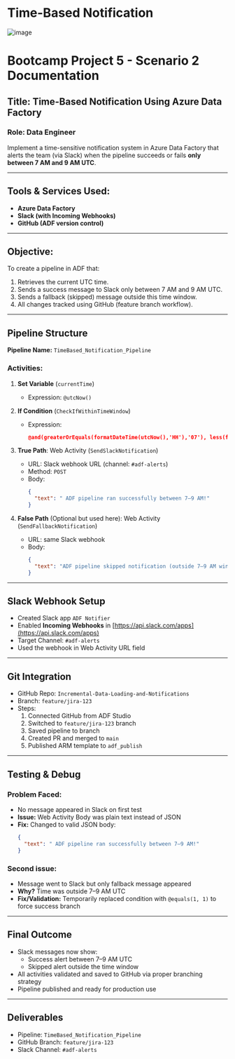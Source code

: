 # Time-Based Notification


![image](https://github.com/user-attachments/assets/d5403b6f-a53f-4f34-8fb8-0bc79765b8be)

# Bootcamp Project 5 - Scenario 2 Documentation

## Title: Time-Based Notification Using Azure Data Factory

###  Role: Data Engineer
Implement a time-sensitive notification system in Azure Data Factory that alerts the team (via Slack) when the pipeline succeeds or fails **only between 7 AM and 9 AM UTC**.

---

## Tools & Services Used:
- **Azure Data Factory**
- **Slack (with Incoming Webhooks)**
- **GitHub (ADF version control)**

---

##  Objective:
To create a pipeline in ADF that:
1. Retrieves the current UTC time.
2. Sends a success message to Slack only between 7 AM and 9 AM UTC.
3. Sends a fallback (skipped) message outside this time window.
4. All changes tracked using GitHub (feature branch workflow).

---

##  Pipeline Structure
**Pipeline Name:** `TimeBased_Notification_Pipeline`

###  Activities:
1. **Set Variable** (`currentTime`)
   - Expression: `@utcNow()`

2. **If Condition** (`CheckIfWithinTimeWindow`)
   - Expression:
     ```json
     @and(greaterOrEquals(formatDateTime(utcNow(),'HH'),'07'), less(formatDateTime(utcNow(),'HH'),'09'))
     ```

3. **True Path**: Web Activity (`SendSlackNotification`)
   - URL: Slack webhook URL (channel: `#adf-alerts`)
   - Method: `POST`
   - Body:
     ```json
     {
       "text": " ADF pipeline ran successfully between 7–9 AM!"
     }
     ```

4. **False Path** (Optional but used here): Web Activity (`SendFallbackNotification`)
   - URL: same Slack webhook
   - Body:
     ```json
     {
       "text": "ADF pipeline skipped notification (outside 7–9 AM window)."
     }
     ```

---

## Slack Webhook Setup
- Created Slack app `ADF Notifier`
- Enabled **Incoming Webhooks** in [https://api.slack.com/apps](https://api.slack.com/apps)
- Target Channel: `#adf-alerts`
- Used the webhook in Web Activity URL field

---

##  Git Integration
- GitHub Repo: `Incremental-Data-Loading-and-Notifications`
- Branch: `feature/jira-123`
- Steps:
  1. Connected GitHub from ADF Studio
  2. Switched to `feature/jira-123` branch
  3. Saved pipeline to branch
  4. Created PR and merged to `main`
  5. Published ARM template to `adf_publish`

---

##  Testing & Debug
### Problem Faced:
- No message appeared in Slack on first test
- **Issue:** Web Activity Body was plain text instead of JSON
- **Fix:** Changed to valid JSON body:
  ```json
  {
    "text": " ADF pipeline ran successfully between 7–9 AM!"
  }
  ```

### Second issue:
- Message went to Slack but only fallback message appeared
- **Why?** Time was outside 7–9 AM UTC
- **Fix/Validation:** Temporarily replaced condition with `@equals(1, 1)` to force success branch

---

##  Final Outcome
- Slack messages now show:
  - Success alert between 7–9 AM UTC
  - Skipped alert outside the time window
- All activities validated and saved to GitHub via proper branching strategy
- Pipeline published and ready for production use

---

## Deliverables
- Pipeline: `TimeBased_Notification_Pipeline`
- GitHub Branch: `feature/jira-123`
- Slack Channel: `#adf-alerts`



